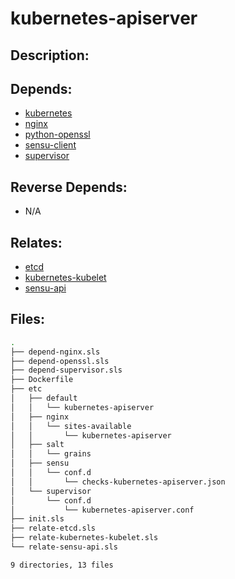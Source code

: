 # kubernetes-apiserver

## Description:



## Depends:

  -  [kubernetes](/salt/kubernetes)
  -  [nginx](/salt/nginx)
  -  [python-openssl](/salt/python-openssl)
  -  [sensu-client](/salt/sensu-client)
  -  [supervisor](/salt/supervisor)

## Reverse Depends:

  -  N/A

## Relates:

  -  [etcd](/salt/etcd)
  -  [kubernetes-kubelet](/salt/kubernetes-kubelet)
  -  [sensu-api](/salt/sensu-api)

## Files:

```bash
.
├── depend-nginx.sls
├── depend-openssl.sls
├── depend-supervisor.sls
├── Dockerfile
├── etc
│   ├── default
│   │   └── kubernetes-apiserver
│   ├── nginx
│   │   └── sites-available
│   │       └── kubernetes-apiserver
│   ├── salt
│   │   └── grains
│   ├── sensu
│   │   └── conf.d
│   │       └── checks-kubernetes-apiserver.json
│   └── supervisor
│       └── conf.d
│           └── kubernetes-apiserver.conf
├── init.sls
├── relate-etcd.sls
├── relate-kubernetes-kubelet.sls
└── relate-sensu-api.sls

9 directories, 13 files
```
